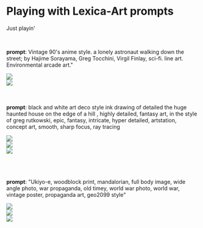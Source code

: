 # Playing with Lexica-Art prompts  
Just playin'

 <br />
 

**prompt**: Vintage 90's anime style. a lonely astronaut walking down the street; by Hajime Sorayama, Greg Tocchini, Virgil Finlay, sci-fi. line art. Environmental arcade art."  

![](Astronaut1.png)  
![](Astronaut2.png)
 <br />
 <br />
 <br />

**prompt**: black and white art deco style ink drawing of detailed the huge haunted house on the edge of a hill , highly detailed, fantasy art, in the style of greg rutkowski, epic, fantasy, intricate, hyper detailed, artstation, concept art, smooth, sharp focus, ray tracing  

![](house1.png)  
![](house2.png)  
![](house3.png)  
 <br />
 <br />
 <br />

**prompt**: "Ukiyo-e, woodblock print, mandalorian, full body image, wide angle photo, war propaganda, old timey, world war photo, world war, vintage poster, propaganda art, geo2099 style"  

![](mando1.png)  
![](mando2.png)  
![](mando3.png)
